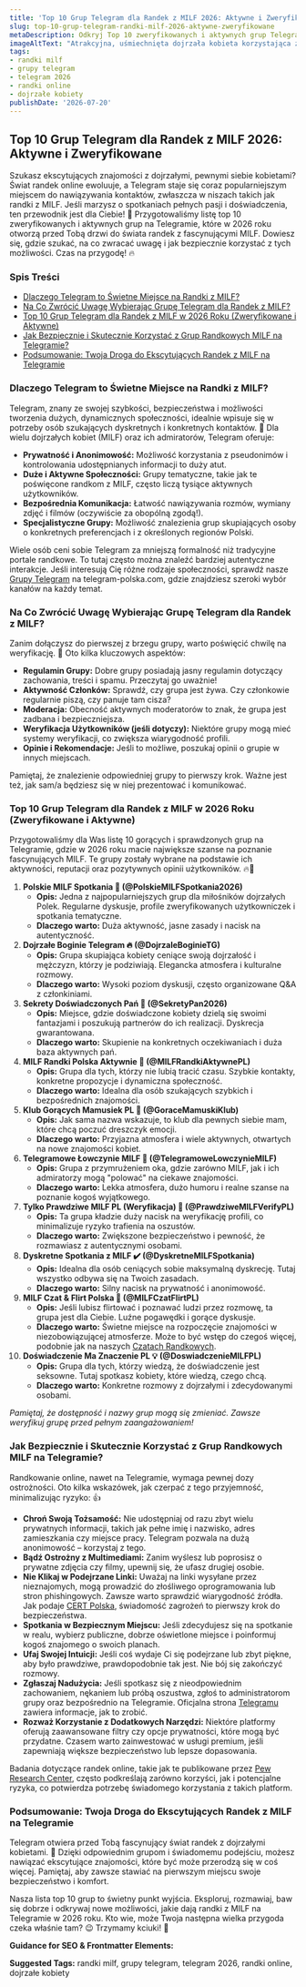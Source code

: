 ```yaml
---
title: 'Top 10 Grup Telegram dla Randek z MILF 2026: Aktywne i Zweryfikowane'
slug: top-10-grup-telegram-randki-milf-2026-aktywne-zweryfikowane
metaDescription: Odkryj Top 10 zweryfikowanych i aktywnych grup Telegram dla randek z MILF w 2026! Znajdź najlepsze społeczności i zacznij ekscytujące znajomości już dziś.
imageAltText: "Atrakcyjna, uśmiechnięta dojrzała kobieta korzystająca z telefonu, symbolizująca randki MILF na Telegramie.\n\n    *   Anchor: \"Grupy Telegram\", Path: `/grupy`\n    *   Anchor: \"Czatach Randkowych\", Path: `/chat/randki`\n*   **Additional Suggestions:**\n    *   Phrase: \"Jeśli interesują Cię również inne formy anonimowych spotkań, przejrzyj nasze propozycje w kategorii [Anonimowe Czaty](/chat/anonimowe).\" (In section: \"Dlaczego Telegram to Świetne Miejsce na Randki z MILF?\")\n    *   Phrase: \"Pamiętaj, że bezpieczeństwo jest kluczowe nie tylko na Telegramie, ale we wszystkich [Randkach dla Dorosłych](/randki/dla-doroslych).\" (In section: \"Jak Bezpiecznie i Skutecznie Korzystać z Grup Randkowych MILF na Telegramie?\")"
tags:
- randki milf
- grupy telegram
- telegram 2026
- randki online
- dojrzałe kobiety
publishDate: '2026-07-20'
---
```


## Top 10 Grup Telegram dla Randek z MILF 2026: Aktywne i Zweryfikowane

Szukasz ekscytujących znajomości z dojrzałymi, pewnymi siebie kobietami? Świat randek online ewoluuje, a Telegram staje się coraz popularniejszym miejscem do nawiązywania kontaktów, zwłaszcza w niszach takich jak randki z MILF. Jeśli marzysz o spotkaniach pełnych pasji i doświadczenia, ten przewodnik jest dla Ciebie! 🤩 Przygotowaliśmy listę top 10 zweryfikowanych i aktywnych grup na Telegramie, które w 2026 roku otworzą przed Tobą drzwi do świata randek z fascynującymi MILF. Dowiesz się, gdzie szukać, na co zwracać uwagę i jak bezpiecznie korzystać z tych możliwości. Czas na przygodę! 🔥

### Spis Treści
- [Dlaczego Telegram to Świetne Miejsce na Randki z MILF?](#dlaczego-telegram-to-swietne-miejsce-na-randki-z-milf)
- [Na Co Zwrócić Uwagę Wybierając Grupę Telegram dla Randek z MILF?](#na-co-zwrocic-uwage-wybierajac-grupe-telegram-dla-randek-z-milf)
- [Top 10 Grup Telegram dla Randek z MILF w 2026 Roku (Zweryfikowane i Aktywne)](#top-10-grup-telegram-dla-randek-z-milf-w-2026-roku-zweryfikowane-i-aktywne)
- [Jak Bezpiecznie i Skutecznie Korzystać z Grup Randkowych MILF na Telegramie?](#jak-bezpiecznie-i-skutecznie-korzystac-z-grup-randkowych-milf-na-telegramie)
- [Podsumowanie: Twoja Droga do Ekscytujących Randek z MILF na Telegramie](#podsumowanie-twoja-droga-do-ekscytujacych-randek-z-milf-na-telegramie)

### Dlaczego Telegram to Świetne Miejsce na Randki z MILF?

Telegram, znany ze swojej szybkości, bezpieczeństwa i możliwości tworzenia dużych, dynamicznych społeczności, idealnie wpisuje się w potrzeby osób szukających dyskretnych i konkretnych kontaktów. 🤫 Dla wielu dojrzałych kobiet (MILF) oraz ich admiratorów, Telegram oferuje:

*   **Prywatność i Anonimowość:** Możliwość korzystania z pseudonimów i kontrolowania udostępnianych informacji to duży atut.
*   **Duże i Aktywne Społeczności:** Grupy tematyczne, takie jak te poświęcone randkom z MILF, często liczą tysiące aktywnych użytkowników.
*   **Bezpośrednia Komunikacja:** Łatwość nawiązywania rozmów, wymiany zdjęć i filmów (oczywiście za obopólną zgodą!).
*   **Specjalistyczne Grupy:** Możliwość znalezienia grup skupiających osoby o konkretnych preferencjach i z określonych regionów Polski.

Wiele osób ceni sobie Telegram za mniejszą formalność niż tradycyjne portale randkowe. To tutaj często można znaleźć bardziej autentyczne interakcje. Jeśli interesują Cię różne rodzaje społeczności, sprawdź nasze [Grupy Telegram](/grupy) na telegram-polska.com, gdzie znajdziesz szeroki wybór kanałów na każdy temat.

### Na Co Zwrócić Uwagę Wybierając Grupę Telegram dla Randek z MILF?

Zanim dołączysz do pierwszej z brzegu grupy, warto poświęcić chwilę na weryfikację. 🧐 Oto kilka kluczowych aspektów:

*   **Regulamin Grupy:** Dobre grupy posiadają jasny regulamin dotyczący zachowania, treści i spamu. Przeczytaj go uważnie!
*   **Aktywność Członków:** Sprawdź, czy grupa jest żywa. Czy członkowie regularnie piszą, czy panuje tam cisza?
*   **Moderacja:** Obecność aktywnych moderatorów to znak, że grupa jest zadbana i bezpieczniejsza.
*   **Weryfikacja Użytkowników (jeśli dotyczy):** Niektóre grupy mogą mieć systemy weryfikacji, co zwiększa wiarygodność profili.
*   **Opinie i Rekomendacje:** Jeśli to możliwe, poszukaj opinii o grupie w innych miejscach.

Pamiętaj, że znalezienie odpowiedniej grupy to pierwszy krok. Ważne jest też, jak sam/a będziesz się w niej prezentować i komunikować.

### Top 10 Grup Telegram dla Randek z MILF w 2026 Roku (Zweryfikowane i Aktywne)

Przygotowaliśmy dla Was listę 10 gorących i sprawdzonych grup na Telegramie, gdzie w 2026 roku macie największe szanse na poznanie fascynujących MILF. Te grupy zostały wybrane na podstawie ich aktywności, reputacji oraz pozytywnych opinii użytkowników. 🔥👠

1.  **Polskie MILF Spotkania 🔞 (@PolskieMILFSpotkania2026)**
    *   **Opis:** Jedna z najpopularniejszych grup dla miłośników dojrzałych Polek. Regularne dyskusje, profile zweryfikowanych użytkowniczek i spotkania tematyczne.
    *   **Dlaczego warto:** Duża aktywność, jasne zasady i nacisk na autentyczność.
2.  **Dojrzałe Boginie Telegram 🔥 (@DojrzaleBoginieTG)**
    *   **Opis:** Grupa skupiająca kobiety ceniące swoją dojrzałość i mężczyzn, którzy je podziwiają. Elegancka atmosfera i kulturalne rozmowy.
    *   **Dlaczego warto:** Wysoki poziom dyskusji, często organizowane Q&A z członkiniami.
3.  **Sekrety Doświadczonych Pań 💋 (@SekretyPan2026)**
    *   **Opis:** Miejsce, gdzie doświadczone kobiety dzielą się swoimi fantazjami i poszukują partnerów do ich realizacji. Dyskrecja gwarantowana.
    *   **Dlaczego warto:** Skupienie na konkretnych oczekiwaniach i duża baza aktywnych pań.
4.  **MILF Randki Polska Aktywnie 🌟 (@MILFRandkiAktywnePL)**
    *   **Opis:** Grupa dla tych, którzy nie lubią tracić czasu. Szybkie kontakty, konkretne propozycje i dynamiczna społeczność.
    *   **Dlaczego warto:** Idealna dla osób szukających szybkich i bezpośrednich znajomości.
5.  **Klub Gorących Mamusiek PL 👠 (@GoraceMamuskiKlub)**
    *   **Opis:** Jak sama nazwa wskazuje, to klub dla pewnych siebie mam, które chcą poczuć dreszczyk emocji.
    *   **Dlaczego warto:** Przyjazna atmosfera i wiele aktywnych, otwartych na nowe znajomości kobiet.
6.  **Telegramowe Łowczynie MILF 🎯 (@TelegramoweLowczynieMILF)**
    *   **Opis:** Grupa z przymrużeniem oka, gdzie zarówno MILF, jak i ich admiratorzy mogą "polować" na ciekawe znajomości.
    *   **Dlaczego warto:** Lekka atmosfera, dużo humoru i realne szanse na poznanie kogoś wyjątkowego.
7.  **Tylko Prawdziwe MILF PL (Weryfikacja) 🚀 (@PrawdziweMILFVerifyPL)**
    *   **Opis:** Ta grupa kładzie duży nacisk na weryfikację profili, co minimalizuje ryzyko trafienia na oszustów.
    *   **Dlaczego warto:** Zwiększone bezpieczeństwo i pewność, że rozmawiasz z autentycznymi osobami.
8.  **Dyskretne Spotkania z MILF ✔️ (@DyskretneMILFSpotkania)**
    *   **Opis:** Idealna dla osób ceniących sobie maksymalną dyskrecję. Tutaj wszystko odbywa się na Twoich zasadach.
    *   **Dlaczego warto:** Silny nacisk na prywatność i anonimowość.
9.  **MILF Czat & Flirt Polska 💬 (@MILFCzatFlirtPL)**
    *   **Opis:** Jeśli lubisz flirtować i poznawać ludzi przez rozmowę, ta grupa jest dla Ciebie. Luźne pogawędki i gorące dyskusje.
    *   **Dlaczego warto:** Świetne miejsce na rozpoczęcie znajomości w niezobowiązującej atmosferze. Może to być wstęp do czegoś więcej, podobnie jak na naszych [Czatach Randkowych](/chat/randki).
10. **Doświadczenie Ma Znaczenie PL 💡 (@DoswiadczenieMILFPL)**
    *   **Opis:** Grupa dla tych, którzy wiedzą, że doświadczenie jest seksowne. Tutaj spotkasz kobiety, które wiedzą, czego chcą.
    *   **Dlaczego warto:** Konkretne rozmowy z dojrzałymi i zdecydowanymi osobami.

*Pamiętaj, że dostępność i nazwy grup mogą się zmieniać. Zawsze weryfikuj grupę przed pełnym zaangażowaniem!*

### Jak Bezpiecznie i Skutecznie Korzystać z Grup Randkowych MILF na Telegramie?

Randkowanie online, nawet na Telegramie, wymaga pewnej dozy ostrożności. Oto kilka wskazówek, jak czerpać z tego przyjemność, minimalizując ryzyko: 👍

*   **Chroń Swoją Tożsamość:** Nie udostępniaj od razu zbyt wielu prywatnych informacji, takich jak pełne imię i nazwisko, adres zamieszkania czy miejsce pracy. Telegram pozwala na dużą anonimowość – korzystaj z tego.
*   **Bądź Ostrożny z Multimediami:** Zanim wyślesz lub poprosisz o prywatne zdjęcia czy filmy, upewnij się, że ufasz drugiej osobie.
*   **Nie Klikaj w Podejrzane Linki:** Uważaj na linki wysyłane przez nieznajomych, mogą prowadzić do złośliwego oprogramowania lub stron phishingowych. Zawsze warto sprawdzić wiarygodność źródła. Jak podaje [CERT Polska](https://www.cert.pl/ouch/), świadomość zagrożeń to pierwszy krok do bezpieczeństwa.
*   **Spotkania w Bezpiecznym Miejscu:** Jeśli zdecydujesz się na spotkanie w realu, wybierz publiczne, dobrze oświetlone miejsce i poinformuj kogoś znajomego o swoich planach.
*   **Ufaj Swojej Intuicji:** Jeśli coś wydaje Ci się podejrzane lub zbyt piękne, aby było prawdziwe, prawdopodobnie tak jest. Nie bój się zakończyć rozmowy.
*   **Zgłaszaj Nadużycia:** Jeśli spotkasz się z nieodpowiednim zachowaniem, nękaniem lub próbą oszustwa, zgłoś to administratorom grupy oraz bezpośrednio na Telegramie. Oficjalna strona [Telegramu](https://telegram.org/faq#fighting-spam-and-abuse) zawiera informacje, jak to zrobić.
*   **Rozważ Korzystanie z Dodatkowych Narzędzi:** Niektóre platformy oferują zaawansowane filtry czy opcje prywatności, które mogą być przydatne. Czasem warto zainwestować w usługi premium, jeśli zapewniają większe bezpieczeństwo lub lepsze dopasowania.

Badania dotyczące randek online, takie jak te publikowane przez [Pew Research Center](https://www.pewresearch.org/internet/2023/02/01/the-virtues-and-downsides-of-online-dating/), często podkreślają zarówno korzyści, jak i potencjalne ryzyka, co potwierdza potrzebę świadomego korzystania z takich platform.

### Podsumowanie: Twoja Droga do Ekscytujących Randek z MILF na Telegramie

Telegram otwiera przed Tobą fascynujący świat randek z dojrzałymi kobietami. 💖 Dzięki odpowiednim grupom i świadomemu podejściu, możesz nawiązać ekscytujące znajomości, które być może przerodzą się w coś więcej. Pamiętaj, aby zawsze stawiać na pierwszym miejscu swoje bezpieczeństwo i komfort.

Nasza lista top 10 grup to świetny punkt wyjścia. Eksploruj, rozmawiaj, baw się dobrze i odkrywaj nowe możliwości, jakie dają randki z MILF na Telegramie w 2026 roku. Kto wie, może Twoja następna wielka przygoda czeka właśnie tam? 😉 Trzymamy kciuki! 🚀

**Guidance for SEO & Frontmatter Elements:**




**Suggested Tags:**
randki milf, grupy telegram, telegram 2026, randki online, dojrzałe kobiety
